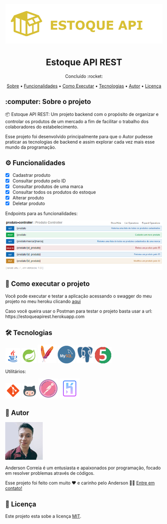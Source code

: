 <img src="Midias_Readme/Banner.png" alt="Banner do projeto">

<h1 align="center">Estoque API REST</h1>
<p align="center">Concluído :rocket: </p>
<p align="center">
  <a href="#Sobre">Sobre</a> •
  <a href="#Funcionalidades">Funcionalidades</a> •
  <a href="#Executar">Como Executar</a> •
  <a href="#Tecnologias">Tecnologias</a> •
  <a href="#Autor">Autor</a> •
  <a href="#Licenca">Licença</a>
</p>

<h2 id="Sobre">:computer: Sobre o projeto</h2>
<p>
  📦 Estoque API REST: Um projeto backend com o propósito de organizar e controlar os produtos de um mercado a fim de facilitar o trabalho   dos colaboradores do estabelecimento.
</p>

<p>
  Esse projeto foi desenvolvido principalmente para que o Autor pudesse praticar as tecnologias de backend e assim explorar cada vez mais esse mundo da programação.
</p>

<h2 id="Funcionalidades">⚙️ Funcionalidades</h2>

  - [x] Cadastrar produto
  - [x] Consultar produto pelo ID
  - [x] Consultar produtos de uma marca
  - [x] Consultar todos os produtos do estoque
  - [x] Alterar produto
  - [x] Deletar produto

<p>Endpoints para as funcionalidades: </p>
<img src="Midias_Readme/EndPoints.png">

<h2 id="Executar">🚀 Como executar o projeto</h2>
<p>Você pode executar e testar a aplicação acessando o swagger do meu projeto no meu heroku clicando <a href="https://estoqueapirest.herokuapp.com/swagger-ui.html#/produto45controller">aqui</a></p>
<p>Caso você queira usar o Postman para testar o projeto basta usar a url: https://estoqueapirest.herokuapp.com</p>

<h2 id="Tecnologias">🛠 Tecnologias</h2>

<a href="https://www.java.com/pt-BR/"><img src="Midias_Readme/ferramentas/Java.png" alt="Java" title="Java"></a>
<a href="https://start.spring.io/"><img src="Midias_Readme/ferramentas/Spring Boot.png" alt="Spring" title="Spring"></a>
<a href="https://maven.apache.org/"><img src="Midias_Readme/ferramentas/Maven.png" alt="Maven" title="Maven"></a>
<a href="https://www.mysql.com/"><img src="Midias_Readme/ferramentas/Mysql.png" alt="MySQL" title="MySQL"></a>
<a href="https://www.postgresql.org/"><img src="Midias_Readme/ferramentas/PostgreSQL.png" alt="PostgreSQL" title="PostgreSQL"></a>
<a href="https://junit.org/junit5/"><img src="Midias_Readme/ferramentas/Junit.png" alt="Junit" title="Junit"></a>

<p>Utilitários:</p>
<a href="https://git-scm.com/"><img src="Midias_Readme/ferramentas/Git.png" alt="Git" title="Git"></a>
<a href="https://github.com/"><img src="Midias_Readme/ferramentas/GitHub.png" alt="GitHub" title="GitHub"></a>
<a href="https://www.postman.com/"><img src="Midias_Readme/ferramentas/Postman.png" alt="Postman" title="Postman"></a>
<a href="https://dashboard.heroku.com/"><img src="Midias_Readme/ferramentas/Heroku.png" alt="Heroku" title="Heroku"></a>


<h2 id="Autor">🦸 Autor</h2>

<img src="Midias_Readme/Anderson.png" alt="Foto do Anderson">
<p>
Anderson Correia é um entusiasta e apaixonados por programação, focado em resolver problemas através de códigos.
</p>
<p>Esse projeto foi feito com muito ❤️ e carinho pelo Anderson 👋🏽 <a href="https://www.linkedin.com/in/anderson-correia/">Entre em contato!</a></p>

<h2 id="Licenca">📝 Licença</h2>

<p>Este projeto esta sobe a licença <a href="https://github.com/Anderson815/Estoque_-_API_REST/blob/7b21c0c22cc7e7fa610063db27530108c39da6da/LICENSE.md">MIT</a>.</p>
